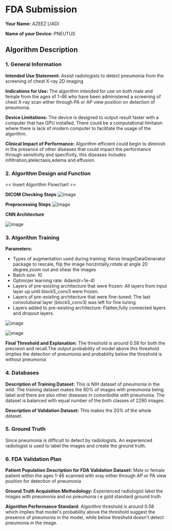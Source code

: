 # FDA Submission

**Your Name:** AZEEZ LIADI

**Name of your Device:** PNEUTUS

## Algorithm Description

### 1. General Information

**Intended Use Statement:**
Assist radiologists to detect pneumonia from the screening of chest X-ray 2D imaging

**Indications for Use:**
The algorithm intended for use on both male and female from the ages of 1-46 who have been administered a screening of chest X-ray scan either through PA or AP view position on detection of pneumonia.

**Device Limitations:**
The device is designed to output result faster with a computer that has GPU installed. There could be a computational limitaion where there is lack of modern computer to facilitate the usage of the algorithm.

**Clinical Impact of Performance:**
Algorithm efficient could begin to diminish in the presence of other diseases that could impact the performance through sensitivity and specifivity, this diseases includes infiltration,atelectasis,edema and effusion.

### 2. Algorithm Design and Function

<< Insert Algorithm Flowchart >>

**DICOM Checking Steps**
![image](check_file.png)

**Preprocessing Steps**
![image](img_preprocessing.png)

**CNN Architecture**

![image](cnn_architecture.png)

### 3. Algorithm Training

**Parameters:**

- Types of augmentation used during training: Keras ImageDataGenerator package to rescale, flip the image horizintally,rotate at angle 20 degree,zoom out and shear the images
- Batch size: 10
- Optimizer learning rate: Adam(lr=1e-4)
- Layers of pre-existing architecture that were frozen: All layers from input layer up until block5_conv3 were frozen.
- Layers of pre-existing architecture that were fine-tuned: The last convolutional layer (block5_conv3) was left for fine tuning
- Layers added to pre-existing architecture: Flatten,fully connected layers and dropout layers.

![image](model.histroy.png)

![image](precision_recall.png)

**Final Threshold and Explanation:** The threshold is around 0.58 for both the precision and recall.The output probability of model above this threshold iimplies the detection of pneumonia and probability below the threshold is without pneumonia

### 4. Databases

**Description of Training Dataset:** This is NIH dataset of pneumonia in the wild. The training dataset makes the 80% of images with pneumonia being label and there are also other diseases in comorbidite with pneumonia. The dataset is balanced with equal number of the both classes of 2290 images.

**Description of Validation Dataset:** This makes the 20% of the whole dataset.

### 5. Ground Truth

Since pneumonia is difficult to detect by radiologists. An experienced radiologist is used to label the images and create the ground truth.

### 6. FDA Validation Plan

**Patient Population Description for FDA Validation Dataset:**
Male or female patient within the ages 1-46 scanned with xray either through AP or PA view position for detection of pneumonia

**Ground Truth Acquisition Methodology:**
Experienced radiologist label the images with pneumonia and no pneumonia i.e gold standard ground truth

**Algorithm Performance Standard:**
Algorithm threshold is around 0.58 which implies that model's probability above the threshold suggest the presence of pneumonia in the model, while below threshold doesn't detect pneumonia in the image.
